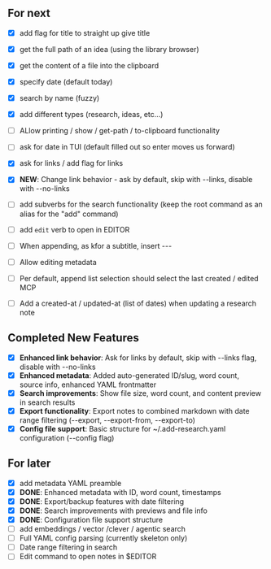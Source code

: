 ## For next

- [x] add flag for title to straight up give title
- [x] get the full path of an idea (using the library browser)
- [x] get the content of a file into the clipboard
- [x] specify date (default today)
- [x] search by name (fuzzy)
- [x] add different types (research, ideas, etc...)

- [ ] ALlow printing / show / get-path / to-clipboard functionality
- [ ] ask for date in TUI (default filled out so enter moves us forward)
- [x] ask for links / add flag for links
- [x] **NEW**: Change link behavior - ask by default, skip with --links, disable with --no-links
- [ ] add subverbs for the search functionality (keep the root command as an alias for the "add" command)
- [ ] add `edit` verb to open in EDITOR

- [ ] When appending, as kfor a subtitle, insert ---
- [ ] Allow editing metadata
- [ ] Per default, append list selection should select the last created / edited MCP
- [ ] Add a created-at / updated-at (list of dates) when updating a research note

## Completed New Features

- [x] **Enhanced link behavior**: Ask for links by default, skip with --links flag, disable with --no-links
- [x] **Enhanced metadata**: Added auto-generated ID/slug, word count, source info, enhanced YAML frontmatter
- [x] **Search improvements**: Show file size, word count, and content preview in search results
- [x] **Export functionality**: Export notes to combined markdown with date range filtering (--export, --export-from, --export-to)
- [x] **Config file support**: Basic structure for ~/.add-research.yaml configuration (--config flag)

## For later

- [x] add metadata YAML preamble
- [x] **DONE**: Enhanced metadata with ID, word count, timestamps
- [x] **DONE**: Export/backup features with date filtering
- [x] **DONE**: Search improvements with previews and file info
- [x] **DONE**: Configuration file support structure
- [ ] add embeddings / vector /clever / agentic search
- [ ] Full YAML config parsing (currently skeleton only)
- [ ] Date range filtering in search
- [ ] Edit command to open notes in $EDITOR
